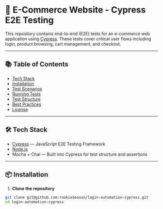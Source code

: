 # 🛒 E-Commerce Website - Cypress E2E Testing

This repository contains end-to-end (E2E) tests for an e-commerce web application using [Cypress](https://www.cypress.io/). These tests cover critical user flows including login, product browsing, cart management, and checkout.

---

## 📚 Table of Contents

- [Tech Stack](#tech-stack)
- [Installation](#installation)
- [Test Scenarios](#test-scenarios)
- [Running Tests](#running-tests)
- [Test Structure](#test-structure)
- [Best Practices](#best-practices)
- [License](#license)

---

## 🛠 Tech Stack

- [Cypress](https://www.cypress.io/) — JavaScript E2E Testing Framework
- [Node.js](https://nodejs.org/)
- Mocha + Chai — Built into Cypress for test structure and assertions

---

## 📦 Installation

1. **Clone the repository**

```bash
git clone git@github.com:rookieSeason/login-automation-cypress.git
cd login-automation-cypress
